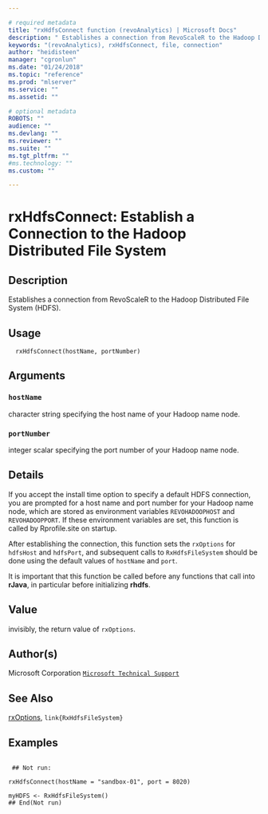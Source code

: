 ```yaml
--- 

# required metadata 
title: "rxHdfsConnect function (revoAnalytics) | Microsoft Docs" 
description: " Establishes a connection from RevoScaleR to the Hadoop Distributed File System (HDFS).  " 
keywords: "(revoAnalytics), rxHdfsConnect, file, connection" 
author: "heidisteen" 
manager: "cgronlun" 
ms.date: "01/24/2018" 
ms.topic: "reference" 
ms.prod: "mlserver" 
ms.service: "" 
ms.assetid: "" 

# optional metadata 
ROBOTS: "" 
audience: "" 
ms.devlang: "" 
ms.reviewer: "" 
ms.suite: "" 
ms.tgt_pltfrm: "" 
#ms.technology: "" 
ms.custom: "" 

--- 
```



 # rxHdfsConnect:  Establish a Connection to the Hadoop Distributed File System  
 ## Description

Establishes a connection from RevoScaleR to the Hadoop Distributed
File System (HDFS). 


 ## Usage

```   
  rxHdfsConnect(hostName, portNumber)

```

 ## Arguments



 ### `hostName`
  character string specifying the host name of your Hadoop name node.  


 ### `portNumber`
  integer scalar specifying the port number of your Hadoop name node.  



 ## Details

If you accept the install time option to specify a default
HDFS connection, you are prompted for a host name and port number
for your Hadoop name node, which are stored as environment variables
`REVOHADOOPHOST` and `REVOHADOOPPORT`. If these environment
variables are set, this function is called by Rprofile.site on 
startup.

After establishing the connection, this function sets the
`rxOptions` for `hdfsHost` and `hdfsPort`, 
and subsequent calls to `RxHdfsFileSystem` should be done
using the default values of `hostName` and `port`.

It is important that this function be called 
before any functions that call into **rJava**, in particular
before initializing **rhdfs**.


 ## Value

invisibly, the return value of `rxOptions`.

 ## Author(s)

Microsoft Corporation [`Microsoft Technical Support`](https://go.microsoft.com/fwlink/?LinkID=698556&clcid=0x409)



 ## See Also

[rxOptions](rxOptions.md), `link{RxHdfsFileSystem}`

 ## Examples

 ```

  ## Not run:

rxHdfsConnect(hostName = "sandbox-01", port = 8020)

myHDFS <- RxHdfsFileSystem()
 ## End(Not run) 
```



